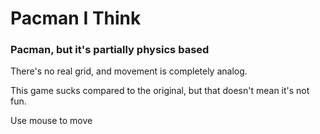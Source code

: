 # Pacman I Think
### Pacman, but it's partially physics based
There's no real grid, and movement is completely analog. 

This game sucks compared to the original, but that doesn't mean it's not fun.

Use mouse to move
